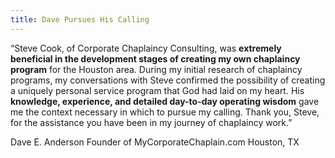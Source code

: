 ```yaml
---
title: Dave Pursues His Calling
---
```

&#8220;Steve Cook, of Corporate Chaplaincy Consulting, was **extremely beneficial in the development stages of creating my own chaplaincy program** for the Houston area. During my initial research of chaplaincy programs, my conversations with Steve confirmed the possibility of creating a uniquely personal service program that God had laid on my heart. His **knowledge, experience, and detailed day-to-day operating wisdom** gave me the context necessary in which to pursue my calling. Thank you, Steve, for the assistance you have been in my journey of chaplaincy work.&#8221;

Dave E. Anderson
Founder of MyCorporateChaplain.com
Houston, TX
